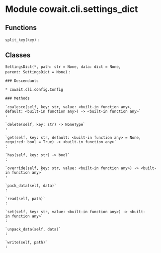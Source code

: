 Module cowait.cli.settings_dict
===============================

Functions
---------

    
`split_key(key)`
:   

Classes
-------

`SettingsDict(*, path: str = None, data: dict = None, parent: SettingsDict = None)`
:   

    ### Descendants

    * cowait.cli.config.Config

    ### Methods

    `coalesce(self, key: str, value: <built-in function any>, default: <built-in function any>) ‑> <built-in function any>`
    :

    `delete(self, key: str) ‑> NoneType`
    :

    `get(self, key: str, default: <built-in function any> = None, required: bool = True) ‑> <built-in function any>`
    :

    `has(self, key: str) ‑> bool`
    :

    `override(self, key: str, value: <built-in function any>) ‑> <built-in function any>`
    :

    `pack_data(self, data)`
    :

    `read(self, path)`
    :

    `set(self, key: str, value: <built-in function any>) ‑> <built-in function any>`
    :

    `unpack_data(self, data)`
    :

    `write(self, path)`
    :